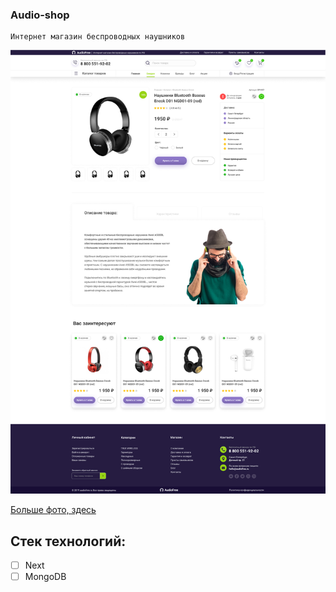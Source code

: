 ### Audio-shop
```
Интернет магазин беспроводных наушников
```

![Preview](preview.jpg "Preview")

[Больше фото, здесь](https://drive.google.com/drive/folders/1qhubn0OrWolS3p8DrNzAAEidTs5wj_G6?usp=sharing)
## Cтек технологий:

- [ ] Next
- [ ] MongoDB
